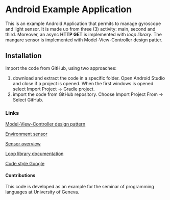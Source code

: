 # Android Example Application
This is an example Android Application that permits to manage gyroscope and light sensor.
It is made uo from three (3) activity: main, second and third.
Moreover, an async **HTTP GET** is implemented with _loop library_.
The mangare sensor is implemented with Model-View-Controller design patter.

## Installation
Import the code from GitHub, using two approaches:
1. download and extract the code in a specific folder. Open Android Studio and close if a project is opened. When the first windows is opened select Import Project -> Gradle project.
2. import the code from GitHub repository. Choose Import Project From -> Select GitHub.

### Links

[Model-View-Controller design pattern](https://www.tutorialspoint.com/design_pattern/mvc_pattern.htm)

[Environment sensor](https://developer.android.com/guide/topics/sensors/sensors_environment)

[Sensor overview](https://developer.android.com/guide/topics/sensors/sensors_overview)

[Loop library documentation](https://loopj.com/android-async-http/)

[Code style Google](https://google.github.io/styleguide/javaguide.html)

#### Contributions
This code is developed as an example for the seminar of programming languages at University of Geneva.

